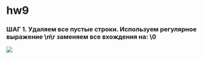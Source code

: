 # hw9
### ШАГ 1.  Удаляем все пустые строки. Используем регулярное выражение \n\r заменяем все вхождения на: \0
![](https://pp.userapi.com/c639425/v639425893/8ea4/08KuO1wH-HY.jpg)
